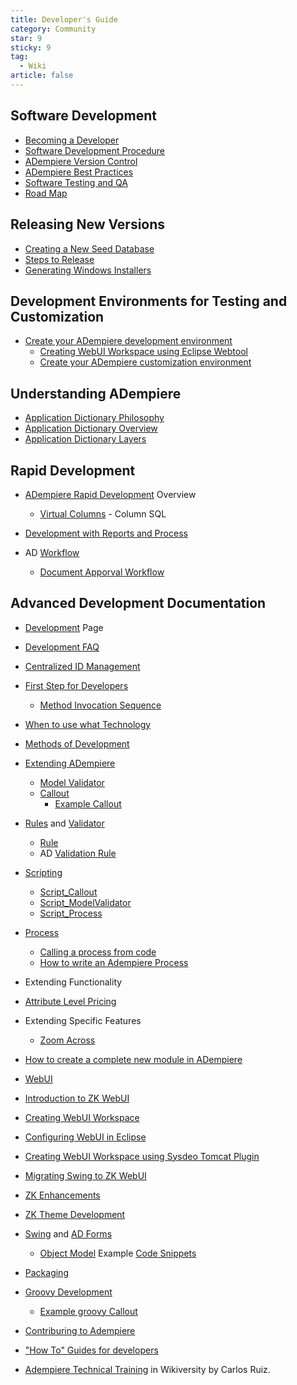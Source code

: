 ```yaml
---
title: Developer's Guide
category: Community
star: 9
sticky: 9
tag:
  - Wiki
article: false
---
```


## Software Development

- [Becoming a Developer](./becoming-a-developer.md)
- [Software Development Procedure](./software-development-procedure.md)
- [ADempiere Version Control](./adempiere-version-control.md)
- [ADempiere Best Practices](./adempiere-best-practices.md)
- [Software Testing and QA](./software-testing-and-qa.md)
- [Road Map](./road-map.md)

## Releasing New Versions

- [Creating a New Seed Database](./creating-a-new-seed-database.md)
- [Steps to Release](./steps-to-release.md)
- [Generating Windows Installers](./generating-windows-installers.md)

## Development Environments for Testing and Customization

- [Create your ADempiere development environment](development-environments-for-testing-and-customization.md)
  - [Creating WebUI Workspace using Eclipse Webtool](./creating-webui-workspace-using-eclipse-webtool.md)
  - [Create your ADempiere customization environment](./create-your-adempiere-development-environment.md)

## Understanding ADempiere

- [Application Dictionary Philosophy](./application-dictionary-philosophy.md)
- [Application Dictionary Overview](./application-dictionary-overview.md)
- [Application Dictionary Layers](https://wiki.adempiere.net/Application_Dictionary_Layers)

## Rapid Development

- [ADempiere Rapid Development](https://wiki.adempiere.net/ADempiere_Rapid_Development) Overview
  - [Virtual Columns](https://wiki.adempiere.net/Virtual_Columns) - Column SQL

- [Development with Reports and Process](https://wiki.adempiere.net/Development_with_Reports_and_Process)

- AD [Workflow](https://wiki.adempiere.net/Workflow)
  - [Document Apporval Workflow](https://wiki.adempiere.net/How_to_Activate_Document_Approval_Workflow)

## Advanced Development Documentation

- [Development](https://wiki.adempiere.net/Development) Page
- [Development FAQ](https://wiki.adempiere.net/Development_Terms)
- [Centralized ID Management](https://wiki.adempiere.net/Centralized_ID_Management)
- [First Step for Developers](https://wiki.adempiere.net/First_Step_for_Developers)
  - [Method Invocation Sequence](https://wiki.adempiere.net/Method_Invocation_Sequence)
- [When to use what Technology](https://wiki.adempiere.net/DevGuide_When_to_use)
- [Methods of Development](https://wiki.adempiere.net/Methods_of_Development)
- [Extending ADempiere](https://wiki.adempiere.net/Extending_ADempiere)
  - [Model Validator](https://wiki.adempiere.net/ModelValidator)
  - [Callout](https://wiki.adempiere.net/Callout)
    - [Example Callout](https://wiki.adempiere.net/Callout_Code)
- [Rules](https://wiki.adempiere.net/Rule) and [Validator](https://wiki.adempiere.net/ModelValidator)
  - [Rule](https://wiki.adempiere.net/Rule)
  - AD [Validation Rule](https://wiki.adempiere.net/Validation_Rule)
- [Scripting](https://wiki.adempiere.net/Scripting)
  - [Script_Callout](https://wiki.adempiere.net/Script_Callout)
  - [Script_ModelValidator](https://wiki.adempiere.net/Script_ModelValidator)
  - [Script_Process](https://wiki.adempiere.net/Script_Process)

- [Process](https://wiki.adempiere.net/Process)
  - [Calling a process from code](https://wiki.adempiere.net/Calling_a_process_from_code)
  - [How to write an Adempiere Process](https://wiki.adempiere.net/Howto_write_an_Adempiere_process)

- Extending Functionality

- [Attribute Level Pricing](https://wiki.adempiere.net/Attribute_Level_Pricing)

- Extending Specific Features
  - [Zoom Across](https://wiki.adempiere.net/Extending_Zoom_Across)

- [How to create a complete new module in ADempiere](https://wiki.adempiere.net/How_to_create_a_complete_new_module_in_ADempiere)

- [WebUI](https://wiki.adempiere.net/WebUI)
- [Introduction to ZK WebUI](https://wiki.adempiere.net/Introduction_to_ZK_WebUI)
- [Creating WebUI Workspace](https://wiki.adempiere.net/Creating_WebUI_Workspace)
- [Configuring WebUI in Eclipse](https://wiki.adempiere.net/Creating_WebUI_Workspace_using_Eclipse_Webtool)
- [Creating WebUI Workspace using Sysdeo Tomcat Plugin](https://wiki.adempiere.net/Creating_WebUI_Workspace_using_Sysdeo_Tomcat_Plugin)
- [Migrating Swing to ZK WebUI](https://wiki.adempiere.net/Porting_Custom_Swing_Form_to_ZK)
- [ZK Enhancements](https://wiki.adempiere.net/Sponsored_Development:_Zk_Enhancement)
- [ZK Theme Development](https://wiki.adempiere.net/ZK_Theme_Development)
- [Swing](https://wiki.adempiere.net/index.php?title=Swing&action=edit&redlink=1) and [AD Forms](https://wiki.adempiere.net/index.php?title=AD_Forms&action=edit&redlink=1)
  - [Object Model](https://wiki.adempiere.net/Form_Creation_Object_Model)
Example [Code Snippets](http://www.adempiere.com/index.php/Category:Code_snippets)
- [Packaging](https://wiki.adempiere.net/2Pack_Anatomy)
- [Groovy Development](https://wiki.adempiere.net/index.php?title=Groovy_Development&action=edit&redlink=1)
  - [Example groovy Callout](https://wiki.adempiere.net/Examples:_Callout_and_Process_in_Groovy)
- [Contriburing to Adempiere](https://wiki.adempiere.net/index.php?title=Contriburing_to_Adempiere&action=edit&redlink=1)
- ["How To" Guides for developers](https://wiki.adempiere.net/Technical_HOWTOs)
- [Adempiere Technical Training](http://en.wikiversity.org/wiki/Adempiere_Technical_Training) in Wikiversity by Carlos Ruiz.


